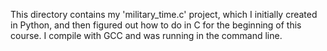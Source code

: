 This directory contains my 'military_time.c' project, which I initially created in Python, and then figured out how to do in C for the beginning of this course. I compile with GCC and was running in the command line.